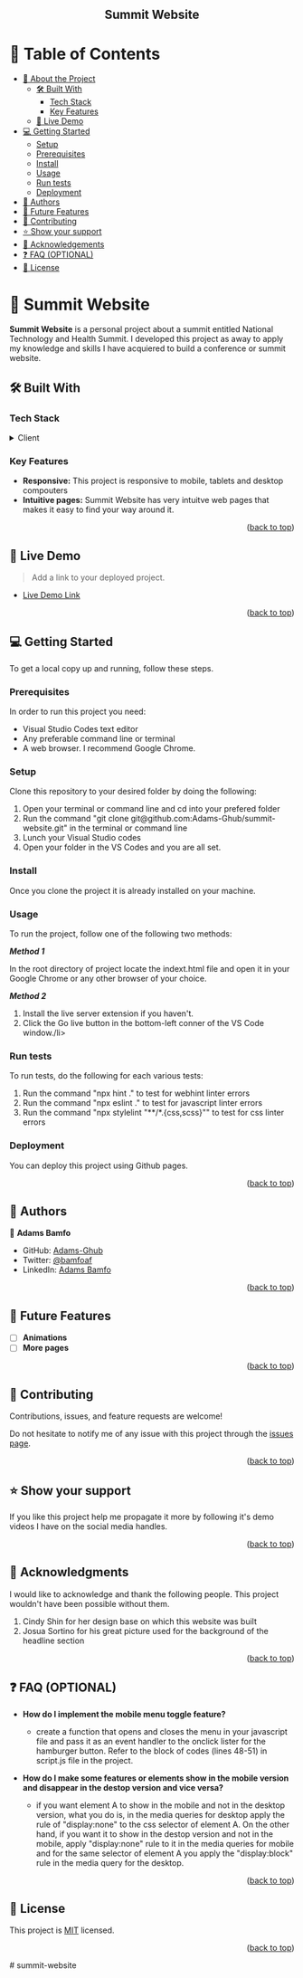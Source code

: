 
<div align="center">
  <h2><b>Summit Website</b></h2>
</div>

# 📗 Table of Contents

- [📖 About the Project](#about-project)
  - [🛠 Built With](#built-with)
    - [Tech Stack](#tech-stack)
    - [Key Features](#key-features)
  - [🚀 Live Demo](#live-demo)
- [💻 Getting Started](#getting-started)
  - [Setup](#setup)
  - [Prerequisites](#prerequisites)
  - [Install](#install)
  - [Usage](#usage)
  - [Run tests](#run-tests)
  - [Deployment](#deployment)
- [👥 Authors](#authors)
- [🔭 Future Features](#future-features)
- [🤝 Contributing](#contributing)
- [⭐️ Show your support](#support)
- [🙏 Acknowledgements](#acknowledgements)
- [❓ FAQ (OPTIONAL)](#faq)
- [📝 License](#license)



# 📖 Summit Website <a name="about-project"></a>

**Summit Website** is a personal project about a summit entitled National Technology and Health Summit. I developed this project as away to apply my knowledge and skills I have acquiered to build a conference or summit website. 

## 🛠 Built With <a name="built-with"></a>

### Tech Stack <a name="tech-stack"></a>

<details>
  <summary>Client</summary>
  <ul>
    <li><a href="https://reactjs.org/">HTML</a></li>
     <li><a href="https://reactjs.org/">CSS</a></li>
     <li><a href="https://reactjs.org/">JavaScript</a></li>
  </ul>
</details>

### Key Features <a name="key-features"></a>

- **Responsive:** This project is responsive to mobile, tablets and desktop compouters
- **Intuitive pages:** Summit Website has very intuitve web pages that makes it easy to find your way around it.


<p align="right">(<a href="#readme-top">back to top</a>)</p>

## 🚀 Live Demo <a name="live-demo"></a>

> Add a link to your deployed project.

- [Live Demo Link](https://google.com)

<p align="right">(<a href="#readme-top">back to top</a>)</p>

## 💻 Getting Started <a name="getting-started"></a>

To get a local copy up and running, follow these steps.

### Prerequisites

In order to run this project you need:
<ul>
    <li>Visual Studio Codes text editor</li>
    <li>Any preferable command line or terminal</li>
    <li>A web browser. I recommend Google Chrome.</li>
</ul>

### Setup

Clone this repository to your desired folder by doing the following:
<ol>
    <li>Open your terminal or command line and cd into your prefered folder</li>
    <li>Run the command "git clone git@github.com:Adams-Ghub/summit-website.git" in the terminal or command line</li>
    <li>Lunch your Visual Studio codes</li>
    <li>Open your folder in the VS Codes and you are all set.</li>
</ol>

### Install

Once you clone the project it is already installed on your machine.


### Usage

To run the project, follow one of the following two methods:

 ***Method 1***
 
In the root directory of project locate the indext.html file and open it in your Google Chrome or any other browser of your choice.

 ***Method 2***
<ol>
    <li>Install the live server extension if you haven't.</li>
    <li>Click the Go live button in the bottom-left conner of the VS Code window./li>
</ol>

### Run tests

To run tests, do the following for each various tests:

<ol>
    <li>Run the command "npx hint ." to test for webhint linter errors </li>
    <li>Run the command "npx eslint ." to test for javascript linter errors</li>
    <li>Run the command "npx stylelint "**/*.{css,scss}"" to test for css linter errors</li>       
</ol>

### Deployment

You can deploy this project using Github pages.


<p align="right">(<a href="#readme-top">back to top</a>)</p>

## 👥 Authors <a name="authors"></a>

👤 **Adams Bamfo**

- GitHub: [Adams-Ghub](https://github.com/Adams-Ghub)
- Twitter: [@bamfoaf](https://twitter.com/bamfoaf)
- LinkedIn: [Adams Bamfo](https://www.linkedin.com/in/adams-bamfo-3aaa3011b/)


<p align="right">(<a href="#readme-top">back to top</a>)</p>


## 🔭 Future Features <a name="future-features"></a>

- [ ] **Animations**
- [ ] **More pages**

<p align="right">(<a href="#readme-top">back to top</a>)</p>


## 🤝 Contributing <a name="contributing"></a>

Contributions, issues, and feature requests are welcome!

Do not hesitate to notify me of any issue with this project through the [issues page](../../issues/).

<p align="right">(<a href="#readme-top">back to top</a>)</p>


## ⭐️ Show your support <a name="support"></a>

If you like this project help me propagate it more by following it's demo videos I have on the social media handles.

<p align="right">(<a href="#readme-top">back to top</a>)</p>

## 🙏 Acknowledgments <a name="acknowledgements"></a>

I would like to acknowledge and thank the following people. This project wouldn't have been possible without them.
<ol>
    <li>Cindy Shin for her design base on which this website was built </li>
    <li>Josua Sortino for his great picture used for the background of the headline section</li>       
</ol>

<p align="right">(<a href="#readme-top">back to top</a>)</p>


## ❓ FAQ (OPTIONAL) <a name="faq"></a>

- **How do I implement the mobile menu toggle feature?**

  - create a function that opens and closes the menu in your javascript file and pass it as an event handler to the onclick lister for the hamburger button. Refer to the block of codes (lines 48-51) in script.js file in the project.

- **How do I make some features or elements show in the mobile version and disappear in the destop version and vice versa?**

  - if you want element A to show in the mobile and not in the desktop version, what you do is, in the media queries for desktop apply the rule of "display:none" to the css selector  of element A. On the other hand, if you want it to show in the destop version and not in the mobile, apply "display:none" rule to it in the media queries for mobile and for the same selector of element A you apply the "display:block" rule in the media query for the desktop.   

<p align="right">(<a href="#readme-top">back to top</a>)</p>


## 📝 License <a name="license"></a>

This project is [MIT](./LICENSE) licensed.

<p align="right">(<a href="#readme-top">back to top</a>)</p>
# summit-website
